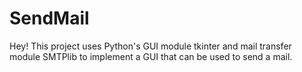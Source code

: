 # SendMail
Hey! This project uses Python's GUI module tkinter and mail transfer module SMTPlib to implement a GUI that can be used to send a mail.
